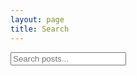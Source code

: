 ```yaml
---
layout: page
title: Search 
---
```

<!-- Html Elements for Search -->
<div id="search-container">
<input type="text" id="search-input" placeholder="Search posts...">
<br>
<ul id="results-container"></ul>
</div>

<!-- Script pointing to search-script.js -->
<script src="{{ "js/search-script.js" | prepend: site.baseurl }}" type="text/javascript"></script>

<!-- Configuration -->
<script>
SimpleJekyllSearch({
  searchInput: document.getElementById('search-input'),
  resultsContainer: document.getElementById('results-container'),
  searchResultTemplate: '<a href="{url}"><li><h3>{title}</h3></li></a>',
  json: "{{ "search.json" | prepend: site.baseurl }}"
})
</script>
